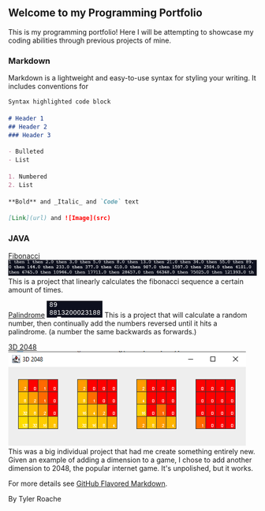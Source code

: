 ## Welcome to my Programming Portfolio

This is my programming portfolio! Here I will be attempting to showcase my coding abilities through previous projects of mine.

### Markdown

Markdown is a lightweight and easy-to-use syntax for styling your writing. It includes conventions for

```markdown
Syntax highlighted code block

# Header 1
## Header 2
### Header 3

- Bulleted
- List

1. Numbered
2. List

**Bold** and _Italic_ and `Code` text

[Link](url) and ![Image](src)
```

### JAVA
[Fibonacci](https://github.com/Tyler-Roa/Programming-Portfolio/blob/main/JavaChapters/Chapter%206/Fibbo.java)
![Example](https://github.com/Tyler-Roa/Programming-Portfolio/blob/main/images/prog%20fibbonaci%20ex.PNG)
This is a project that linearly calculates the fibonacci sequence a certain amount of times.


 [Palindrome](https://github.com/Tyler-Roa/Programming-Portfolio/blob/main/JavaChapters/Ch13/BigIntPal.java)
![Example](https://github.com/Tyler-Roa/Programming-Portfolio/blob/main/images/palindrome%20ex.PNG)
This is a project that will calculate a random number, then continually add the numbers reversed until it hits a palindrome. (a number the same backwards as forwards.)

[3D 2048](https://github.com/Tyler-Roa/3D-2048)
![Example](https://github.com/Tyler-Roa/Programming-Portfolio/blob/main/images/3d%202048%20ex.png)
This was a big individual project that had me create something entirely new. Given an example of adding a dimension to a game, I chose to add another dimension to 2048, the popular internet game. It's unpolished, but it works.






For more details see [GitHub Flavored Markdown](https://guides.github.com/features/mastering-markdown/).


By Tyler Roache
